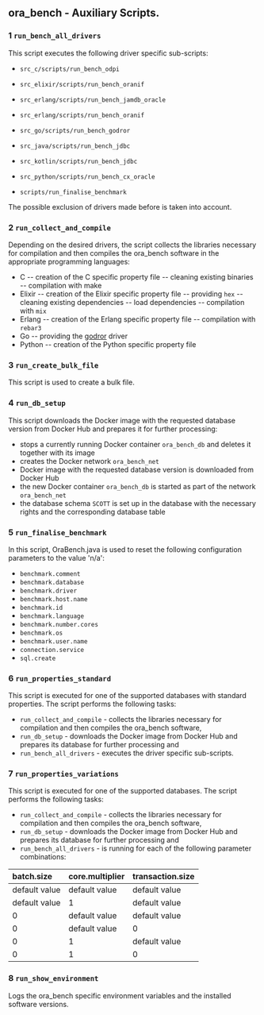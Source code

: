 ## ora_bench - Auxiliary Scripts.

### 1 `run_bench_all_drivers`

This script executes the following driver specific sub-scripts:

- `src_c/scripts/run_bench_odpi`
- `src_elixir/scripts/run_bench_oranif`
- `src_erlang/scripts/run_bench_jamdb_oracle`
- `src_erlang/scripts/run_bench_oranif`
- `src_go/scripts/run_bench_godror`
- `src_java/scripts/run_bench_jdbc`
- `src_kotlin/scripts/run_bench_jdbc`
- `src_python/scripts/run_bench_cx_oracle`

- `scripts/run_finalise_benchmark`

The possible exclusion of drivers made before is taken into account.

### 2 `run_collect_and_compile`

Depending on the desired drivers, the script collects the libraries necessary for compilation and then compiles the ora_bench software in the appropriate programming languages: 

- C
-- creation of the C specific property file
-- cleaning existing binaries
-- compilation with make  
- Elixir
-- creation of the Elixir specific property file
-- providing `hex`
-- cleaning existing dependencies
-- load dependencies
-- compilation with `mix`  
- Erlang
-- creation of the Erlang specific property file
-- compilation with `rebar3`
- Go
-- providing the [godror](https://github.com/godror/godror) driver
- Python
-- creation of the Python specific property file

### 3 `run_create_bulk_file`

This script is used to create a bulk file.

### 4 `run_db_setup`

This script downloads the Docker image with the requested database version from Docker Hub and prepares it for further processing:

- stops a currently running Docker container `ora_bench_db` and deletes it together with its image
- creates the Docker network `ora_bench_net`
- Docker image with the requested database version is downloaded from Docker Hub
- the new Docker container `ora_bench_db` is started as part of the network `ora_bench_net`
- the database schema `SCOTT` is set up in the database with the necessary rights and the corresponding database table

### 5 `run_finalise_benchmark`

In this script, OraBench.java is used to reset the following configuration parameters to the value 'n/a':

- `benchmark.comment`
- `benchmark.database`
- `benchmark.driver`
- `benchmark.host.name`
- `benchmark.id`
- `benchmark.language`
- `benchmark.number.cores`
- `benchmark.os`
- `benchmark.user.name`
- `connection.service`
- `sql.create`

### 6 `run_properties_standard`

This script is executed for one of the supported databases with standard properties. 
The script performs the following tasks:

- `run_collect_and_compile` - collects the libraries necessary for compilation and then compiles the ora_bench software,
- `run_db_setup` - downloads the Docker image from Docker Hub and prepares its database for further processing and
- `run_bench_all_drivers` - executes the driver specific sub-scripts.

### 7 `run_properties_variations`

This script is executed for one of the supported databases. 
The script performs the following tasks:

- `run_collect_and_compile` - collects the libraries necessary for compilation and then compiles the ora_bench software,
- `run_db_setup` - downloads the Docker image from Docker Hub and prepares its database for further processing and
- `run_bench_all_drivers` - is running for each of the following parameter combinations:

| batch.size    | core.multiplier | transaction.size | 
| :---          | :---            | :---             | 
| default value | default value   | default value    |
| default value | 1               | default value    |
| 0             | default value   | default value    |
| 0             | default value   | 0                |
| 0             | 1               | default value    |
| 0             | 1               | 0                |

### 8 `run_show_environment`

Logs the ora_bench specific environment variables and the installed software versions.
